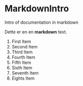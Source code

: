 # MarkdownIntro
Intro of documentation in markdown

Dette er en en **markdown** text.

1. First Item
2. Second Item
3. Third Item
4. Fourth Item
5. Fifth Item
6. Sixth Item
7. Seventh Item
8. Eights Item
